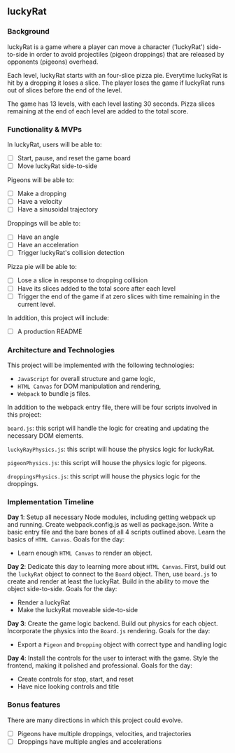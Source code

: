 ## luckyRat 

### Background

luckyRat is a game where a player can move a character ('luckyRat') side-to-side in order to avoid projectiles (pigeon droppings) that are released by opponents (pigeons) overhead. 

Each level, luckyRat starts with an four-slice pizza pie. Everytime luckyRat is hit by a dropping it loses a slice. The player loses the game if luckyRat runs out of slices before the end of the level. 

The game has 13 levels, with each level lasting 30 seconds. Pizza slices remaining at the end of each level are added to the total score. 

### Functionality & MVPs

In luckyRat, users will be able to:

- [ ] Start, pause, and reset the game board
- [ ] Move luckyRat side-to-side

Pigeons will be able to:

- [ ] Make a dropping
- [ ] Have a velocity
- [ ] Have a sinusoidal trajectory

Droppings will be able to:

- [ ] Have an angle
- [ ] Have an acceleration
- [ ] Trigger luckyRat's collision detection 

Pizza pie will be able to:

- [ ] Lose a slice in response to dropping collision
- [ ] Have its slices added to the total score after each level
- [ ] Trigger the end of the game if at zero slices with time remaining in the current level.

In addition, this project will include:

- [ ] A production README

### Architecture and Technologies

This project will be implemented with the following technologies:

- `JavaScript` for overall structure and game logic,
- `HTML Canvas` for DOM manipulation and rendering,
- `Webpack` to bundle js files.

In addition to the webpack entry file, there will be four scripts involved in this project:

`board.js`: this script will handle the logic for creating and updating the necessary DOM elements.

`luckyRayPhysics.js`: this script will house the physics logic for luckyRat.

`pigeonPhysics.js`: this script will house the physics logic for pigeons.

`droppingsPhysics.js`: this script will house the physics logic for the droppings.

### Implementation Timeline

**Day 1**: Setup all necessary Node modules, including getting webpack up and running. Create webpack.config.js as well as package.json. Write a basic entry file and the bare bones of all 4 scripts outlined above. Learn the basics of `HTML Canvas`.  Goals for the day:

- Learn enough `HTML Canvas` to render an object.

**Day 2**: Dedicate this day to learning more about `HTML Canvas`.  First, build out the `luckyRat` object to connect to the `Board` object.  Then, use `board.js` to create and render at least the luckyRat.  Build in the ability to move the object side-to-side.  Goals for the day:

- Render a luckyRat
- Make the luckyRat moveable side-to-side

**Day 3**: Create the game logic backend.  Build out physics for each object.  Incorporate the physics into the `Board.js` rendering.  Goals for the day:

- Export a `Pigeon` and `Dropping` object with correct type and handling logic

**Day 4**: Install the controls for the user to interact with the game.  Style the frontend, making it polished and professional.  Goals for the day:

- Create controls for stop, start, and reset
- Have nice looking controls and title

### Bonus features

There are many directions in which this project could evolve.

- [ ] Pigeons have multiple droppings, velocities, and trajectories
- [ ] Droppings have multiple angles and accelerations
